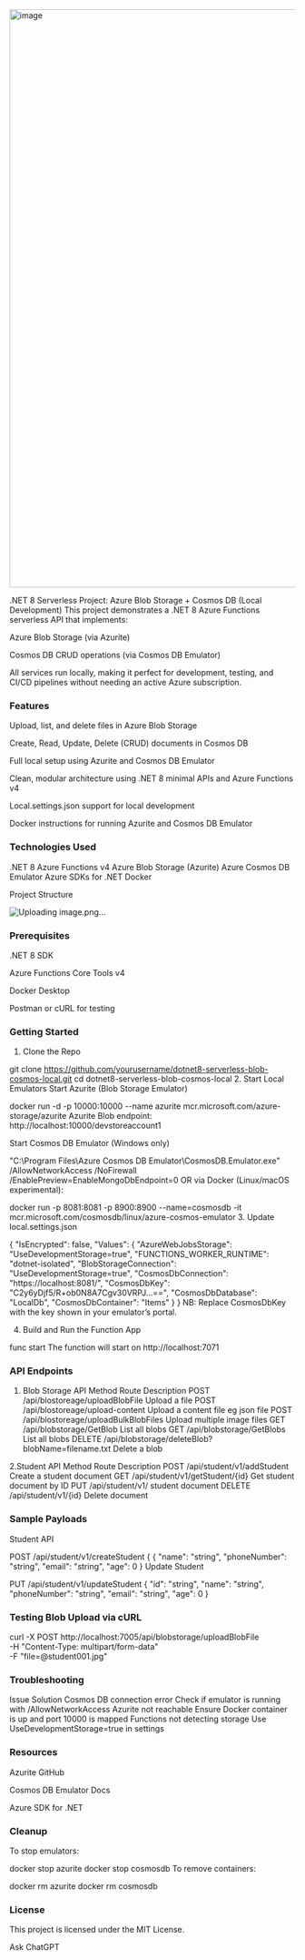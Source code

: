 <img width="1877" height="1016" alt="image" src="https://github.com/user-attachments/assets/8b8d3e68-cca8-4f66-a94c-6ad5ebb29740" />

.NET 8 Serverless Project: Azure Blob Storage + Cosmos DB (Local Development)
This project demonstrates a .NET 8 Azure Functions serverless API that implements:

Azure Blob Storage (via Azurite)

Cosmos DB CRUD operations (via Cosmos DB Emulator)

All services run locally, making it perfect for development, testing, and CI/CD pipelines without needing an active Azure subscription.

### Features
Upload, list, and delete files in Azure Blob Storage

Create, Read, Update, Delete (CRUD) documents in Cosmos DB

Full local setup using Azurite and Cosmos DB Emulator

Clean, modular architecture using .NET 8 minimal APIs and Azure Functions v4

Local.settings.json support for local development

Docker instructions for running Azurite and Cosmos DB Emulator

### Technologies Used

.NET 8
Azure Functions v4
Azure Blob Storage (Azurite)
Azure Cosmos DB Emulator
Azure SDKs for .NET
Docker

Project Structure


![Uploading image.png…]()



 ### Prerequisites
.NET 8 SDK

Azure Functions Core Tools v4

Docker Desktop

Postman or cURL for testing

 ### Getting Started
1. Clone the Repo

git clone https://github.com/yourusername/dotnet8-serverless-blob-cosmos-local.git
cd dotnet8-serverless-blob-cosmos-local
2. Start Local Emulators
Start Azurite (Blob Storage Emulator)

docker run -d -p 10000:10000 --name azurite mcr.microsoft.com/azure-storage/azurite
Azurite Blob endpoint: http://localhost:10000/devstoreaccount1

Start Cosmos DB Emulator (Windows only)

"C:\Program Files\Azure Cosmos DB Emulator\CosmosDB.Emulator.exe" /AllowNetworkAccess /NoFirewall /EnablePreview=EnableMongoDbEndpoint=0
OR via Docker (Linux/macOS experimental):


docker run -p 8081:8081 -p 8900:8900 --name=cosmosdb -it mcr.microsoft.com/cosmosdb/linux/azure-cosmos-emulator
3. Update local.settings.json

{
  "IsEncrypted": false,
  "Values": {
    "AzureWebJobsStorage": "UseDevelopmentStorage=true",
    "FUNCTIONS_WORKER_RUNTIME": "dotnet-isolated",
    "BlobStorageConnection": "UseDevelopmentStorage=true",
    "CosmosDbConnection": "https://localhost:8081/",
    "CosmosDbKey": "C2y6yDjf5/R+ob0N8A7Cgv30VRPJ...==",
    "CosmosDbDatabase": "LocalDb",
    "CosmosDbContainer": "Items"
  }
}
NB: Replace CosmosDbKey with the key shown in your emulator’s portal.

4. Build and Run the Function App

func start
The function will start on http://localhost:7071

### API Endpoints
1.  Blob Storage API
Method	Route	Description
POST	/api/blostoreage/uploadBlobFile	Upload a file
POST	/api/blostoreage/upload-content	Upload a content file eg json file
POST	/api/blostoreage/uploadBulkBlobFiles	Upload multiple image files
GET	/api/blobstorage/GetBlob	List all blobs
GET	/api/blobstorage/GetBlobs	List all blobs
DELETE	/api/blobstorage/deleteBlob?blobName=filename.txt	Delete a blob

 2.Student API
Method	Route	Description
POST	/api/student/v1/addStudent	Create a student document
GET	/api/student/v1/getStudent/{id}	Get student document by ID
PUT	/api/student/v1/ student document
DELETE	/api/student/v1/{id}	Delete document

### Sample Payloads
Student API

POST /api/student/v1/createStudent
{
 {
  "name": "string",
  "phoneNumber": "string",
  "email": "string",
  "age": 0
}
Update Student

PUT /api/student/v1/updateStudent
{
  "id": "string",
  "name": "string",
  "phoneNumber": "string",
  "email": "string",
  "age": 0
}
### Testing Blob Upload via cURL

curl -X POST http://localhost:7005/api/blobstorage/uploadBlobFile \
  -H "Content-Type: multipart/form-data" \
  -F "file=@student001.jpg"

### Troubleshooting
Issue	Solution
Cosmos DB connection error	Check if emulator is running with /AllowNetworkAccess
Azurite not reachable	Ensure Docker container is up and port 10000 is mapped
Functions not detecting storage	Use UseDevelopmentStorage=true in settings

### Resources
 Azurite GitHub

Cosmos DB Emulator Docs

Azure SDK for .NET

### Cleanup
To stop emulators:

docker stop azurite
docker stop cosmosdb
To remove containers:

docker rm azurite
docker rm cosmosdb

### License
This project is licensed under the MIT License.










Ask ChatGPT

